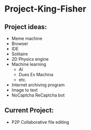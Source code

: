 # Project-King-Fisher

## Project ideas:  
* Meme machine
* Browser  
* IDE  
* Solitaire
* 2D Physics engine  
* Machine learning
  * AI
  * Dues Ex Machina 
  * etc.  
* Internet archiving program  
* Image to text  
* NoCaptcha ReCaptcha bot  
  
## Current Project:  
* P2P Collaborative file editing